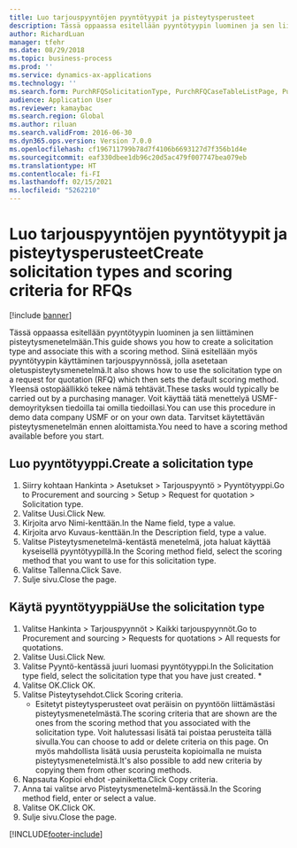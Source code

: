 ```yaml
---
title: Luo tarjouspyyntöjen pyyntötyypit ja pisteytysperusteet
description: Tässä oppaassa esitellään pyyntötyypin luominen ja sen liittäminen pisteytysmenetelmään.
author: RichardLuan
manager: tfehr
ms.date: 08/29/2018
ms.topic: business-process
ms.prod: ''
ms.service: dynamics-ax-applications
ms.technology: ''
ms.search.form: PurchRFQSolicitationType, PurchRFQCaseTableListPage, PurchCreateRFQCase, PurchRFQCaseTable, PurchRFQScoringRFQCaseCriteria, PurchRFQScoringCriteriaCopy
audience: Application User
ms.reviewer: kamaybac
ms.search.region: Global
ms.author: riluan
ms.search.validFrom: 2016-06-30
ms.dyn365.ops.version: Version 7.0.0
ms.openlocfilehash: cf196711799b78d7f4106b6693127d7f356b1d4e
ms.sourcegitcommit: eaf330dbee1db96c20d5ac479f007747bea079eb
ms.translationtype: HT
ms.contentlocale: fi-FI
ms.lasthandoff: 02/15/2021
ms.locfileid: "5262210"
---
```

# <a name="create-solicitation-types-and-scoring-criteria-for-rfqs"></a><span data-ttu-id="a01f8-103">Luo tarjouspyyntöjen pyyntötyypit ja pisteytysperusteet</span><span class="sxs-lookup"><span data-stu-id="a01f8-103">Create solicitation types and scoring criteria for RFQs</span></span>

[!include [banner](../../includes/banner.md)]

<span data-ttu-id="a01f8-104">Tässä oppaassa esitellään pyyntötyypin luominen ja sen liittäminen pisteytysmenetelmään.</span><span class="sxs-lookup"><span data-stu-id="a01f8-104">This guide shows you how to create a solicitation type and associate this with a scoring method.</span></span> <span data-ttu-id="a01f8-105">Siinä esitellään myös pyyntötyypin käyttäminen tarjouspyynnössä, jolla asetetaan oletuspisteytysmenetelmä.</span><span class="sxs-lookup"><span data-stu-id="a01f8-105">It also shows how to use the solicitation type on a request for quotation (RFQ) which then sets the default scoring method.</span></span> <span data-ttu-id="a01f8-106">Yleensä ostopäällikkö tekee nämä tehtävät.</span><span class="sxs-lookup"><span data-stu-id="a01f8-106">These tasks would typically be carried out by a purchasing manager.</span></span> <span data-ttu-id="a01f8-107">Voit käyttää tätä menettelyä USMF-demoyrityksen tiedoilla tai omilla tiedoillasi.</span><span class="sxs-lookup"><span data-stu-id="a01f8-107">You can use this procedure in demo data company USMF or on your own data.</span></span> <span data-ttu-id="a01f8-108">Tarvitset käytettävän pisteytysmenetelmän ennen aloittamista.</span><span class="sxs-lookup"><span data-stu-id="a01f8-108">You need to have a scoring method available before you start.</span></span>


## <a name="create-a-solicitation-type"></a><span data-ttu-id="a01f8-109">Luo pyyntötyyppi.</span><span class="sxs-lookup"><span data-stu-id="a01f8-109">Create a solicitation type</span></span>
1. <span data-ttu-id="a01f8-110">Siirry kohtaan Hankinta > Asetukset > Tarjouspyyntö > Pyyntötyyppi.</span><span class="sxs-lookup"><span data-stu-id="a01f8-110">Go to Procurement and sourcing > Setup > Request for quotation > Solicitation type.</span></span>
2. <span data-ttu-id="a01f8-111">Valitse Uusi.</span><span class="sxs-lookup"><span data-stu-id="a01f8-111">Click New.</span></span>
3. <span data-ttu-id="a01f8-112">Kirjoita arvo Nimi-kenttään.</span><span class="sxs-lookup"><span data-stu-id="a01f8-112">In the Name field, type a value.</span></span>
4. <span data-ttu-id="a01f8-113">Kirjoita arvo Kuvaus-kenttään.</span><span class="sxs-lookup"><span data-stu-id="a01f8-113">In the Description field, type a value.</span></span>
5. <span data-ttu-id="a01f8-114">Valitse Pisteytysmenetelmä-kentästä menetelmä, jota haluat käyttää kyseisellä pyyntötyypillä.</span><span class="sxs-lookup"><span data-stu-id="a01f8-114">In the Scoring method field, select the scoring method that you want to use for this solicitation type.</span></span>
6. <span data-ttu-id="a01f8-115">Valitse Tallenna.</span><span class="sxs-lookup"><span data-stu-id="a01f8-115">Click Save.</span></span>
7. <span data-ttu-id="a01f8-116">Sulje sivu.</span><span class="sxs-lookup"><span data-stu-id="a01f8-116">Close the page.</span></span>

## <a name="use-the-solicitation-type"></a><span data-ttu-id="a01f8-117">Käytä pyyntötyyppiä</span><span class="sxs-lookup"><span data-stu-id="a01f8-117">Use the solicitation type</span></span>
1. <span data-ttu-id="a01f8-118">Valitse Hankinta > Tarjouspyynnöt > Kaikki tarjouspyynnöt.</span><span class="sxs-lookup"><span data-stu-id="a01f8-118">Go to Procurement and sourcing > Requests for quotations > All requests for quotations.</span></span>
2. <span data-ttu-id="a01f8-119">Valitse Uusi.</span><span class="sxs-lookup"><span data-stu-id="a01f8-119">Click New.</span></span>
3. <span data-ttu-id="a01f8-120">Valitse Pyyntö-kentässä juuri luomasi pyyntötyyppi.</span><span class="sxs-lookup"><span data-stu-id="a01f8-120">In the Solicitation type field, select the solicitation type that you have just created.</span></span> 
    *   
4. <span data-ttu-id="a01f8-121">Valitse OK.</span><span class="sxs-lookup"><span data-stu-id="a01f8-121">Click OK.</span></span>
5. <span data-ttu-id="a01f8-122">Valitse Pisteytysehdot.</span><span class="sxs-lookup"><span data-stu-id="a01f8-122">Click Scoring criteria.</span></span>
    * <span data-ttu-id="a01f8-123">Esitetyt pisteytysperusteet ovat peräisin on pyyntöön liittämästäsi pisteytysmenetelmästä.</span><span class="sxs-lookup"><span data-stu-id="a01f8-123">The scoring criteria that are shown are the ones from the scoring method that you associated with the solicitation type.</span></span> <span data-ttu-id="a01f8-124">Voit halutessasi lisätä tai poistaa perusteita tällä sivulla.</span><span class="sxs-lookup"><span data-stu-id="a01f8-124">You can choose to add or delete criteria on this page.</span></span> <span data-ttu-id="a01f8-125">On myös mahdollista lisätä uusia perusteita kopioimalla ne muista pisteytysmenetelmistä.</span><span class="sxs-lookup"><span data-stu-id="a01f8-125">It's also possible to add new criteria by copying them from other scoring methods.</span></span>  
6. <span data-ttu-id="a01f8-126">Napsauta Kopioi ehdot -painiketta.</span><span class="sxs-lookup"><span data-stu-id="a01f8-126">Click Copy criteria.</span></span>
7. <span data-ttu-id="a01f8-127">Anna tai valitse arvo Pisteytysmenetelmä-kentässä.</span><span class="sxs-lookup"><span data-stu-id="a01f8-127">In the Scoring method field, enter or select a value.</span></span>
8. <span data-ttu-id="a01f8-128">Valitse OK.</span><span class="sxs-lookup"><span data-stu-id="a01f8-128">Click OK.</span></span>
9. <span data-ttu-id="a01f8-129">Sulje sivu.</span><span class="sxs-lookup"><span data-stu-id="a01f8-129">Close the page.</span></span>



[!INCLUDE[footer-include](../../../includes/footer-banner.md)]
